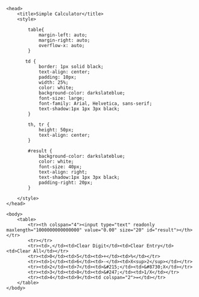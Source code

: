<html lang="en-GB">

    <head>        
        <title>Simple Calculator</title>
        <style>

            table{
                margin-left: auto;
                margin-right: auto;
                overflow-x: auto;
            }

           td {
                border: 1px solid black;
                text-align: center;
                padding: 10px;
                width: 25%;
                color: white;
                background-color: darkslateblue;
                font-size: large;
                font-family: Arial, Helvetica, sans-serif;
                text-shadow:1px 1px 3px black;
            }

            th, tr {
                height: 50px;
                text-align: center;
            }

            #result {
                background-color: darkslateblue;
                color: white;
                font-size: 40px;
                text-align: right;
                text-shadow:1px 1px 3px black;
                padding-right: 20px;
            }

        </style>
    </head>

    <body>
        <table>
            <tr><th colspan="4"><input type="text" readonly maxlength="1000000000000000" value="0.00" size="20" id="result"></th></tr>
            <tr></tr>
            <tr><td>,</td><td>Clear Digit</td><td>Clear Entry</td><td>Clear All</td></tr>
            <tr><td>0</td><td>5</td><td>+</td><td>%</td></tr>
            <tr><td>1</td><td>6</td><td>-</td><td>X<sup>2</sup></td></tr>
            <tr><td>2</td><td>7</td><td>&#215;</td><td>&#8730;X</td></tr>
            <tr><td>3</td><td>8</td><td>&#247;</td><td>1/X</td></tr>
            <tr><td>4</td><td>9</td><td colspan="2">=</td></tr>
        </table>
    </body>

</html>

